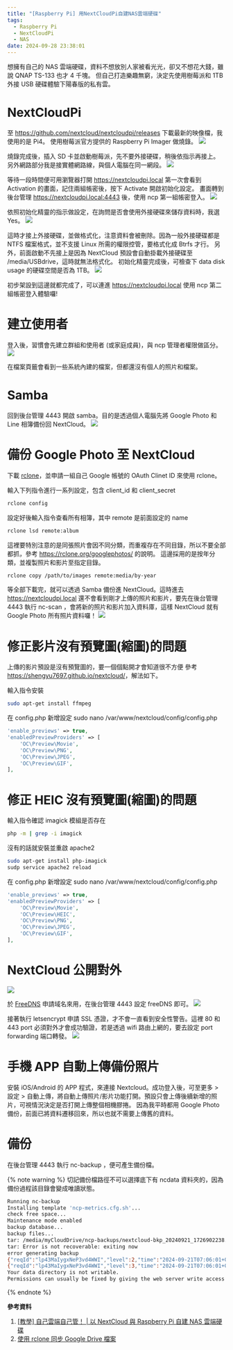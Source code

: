 ```yaml
---
title: "[Raspberry Pi] 用NextCloudPi自建NAS雲端硬碟"
tags:
  - Raspberry Pi
  - NextCloudPi
  - NAS
date: 2024-09-28 23:38:01
---
```


想擁有自己的 NAS 雲端硬碟，資料不想放別人家被看光光，卻又不想花大錢，雖說 QNAP TS-133 也才 4 千塊。
但自己打造樂趣無窮，決定先使用樹莓派和 1TB 外接 USB 硬碟體驗下陽春版的私有雲。

<!--more-->

# NextCloudPi

至 <https://github.com/nextcloud/nextcloudpi/releases> 下載最新的映像檔，我使用的是 Pi4。
使用樹莓派官方提供的 Raspberry Pi Imager 做燒錄。
![](/assets/rpi_imager.png)

燒錄完成後，插入 SD 卡並啟動樹莓派，先不要外接硬碟，稍後依指示再接上。
另外網路部分我是接實體網路線，與個人電腦在同一網段。
![](/assets/home_net_pi.png)

等待一段時間便可用瀏覽器打開 https://nextcloudpi.local
第一次會看到 Activation 的畫面，記住兩組帳密後，按下 Activate 開啟初始化設定。
畫面轉到後台管理 https://nextcloudpi.local:4443 後，使用 ncp 第一組帳密登入。
![](/assets/ncp_wizard.png)

依照初始化精靈的指示做設定，在詢問是否會使用外接硬碟來儲存資料時，我選 Yes。
![](/assets/ncp_wizard_usb.png)

這時才接上外接硬碟，並做格式化，注意資料會被刪除。因為一般外接硬碟都是 NTFS 檔案格式，並不支援 Linux 所需的權限控管，要格式化成 Btrfs 才行。
另外，前面啟動不先接上是因為 NextCloud 預設會自動掛載外接硬碟至 /media/USBdrive，這時就無法格式化。
初始化精靈完成後，可檢查下 data disk usage 的硬碟空間是否為 1TB。
![](/assets/ncp_system_info.png)

初步架設到這邊就都完成了，可以連進 https://nextcloudpi.local 使用 ncp 第二組帳密登入體驗囉!

# 建立使用者

登入後，習慣會先建立群組和使用者 (或家庭成員)，與 ncp 管理者權限做區分。
![](/assets/ncp_user.png)

在檔案頁籤會看到一些系統內建的檔案，但都還沒有個人的照片和檔案。

# Samba

回到後台管理 4443 開啟 samba。目的是透過個人電腦先將 Google Photo 和 Line 相簿備份回 NextCloud。
![](/assets/ncp_samba.png)

# 備份 Google Photo 至 NextCloud

下載 [rclone](https://rclone.org/downloads/)，並申請一組自己 Google 帳號的 OAuth Clinet ID 來使用 rclone。

輸入下列指令進行一系列設定，包含 client_id 和 client_secret

```sh
rclone config
```

設定好後輸入指令查看所有相簿，其中 remote 是前面設定的 name

```sh
rclone lsd remote:album
```

這裡要特別注意的是同張照片會因不同分類，而重複存在不同目錄，所以不要全部都抓，參考 <https://rclone.org/googlephotos/> 的說明。
這邊採用的是按年分類，並複製照片和影片至指定目錄。

```sh
rclone copy /path/to/images remote:media/by-year
```

等全部下載完，就可以透過 Samba 備份進 NextCloud。這時進去 https://nextcloudpi.local 還不會看到剛才上傳的照片和影片，要先在後台管理 4443 執行 nc-scan ，會將新的照片和影片加入資料庫，這樣 NextCloud 就有 Google Photo 所有照片資料囉！
![](/assets/ncp_scan.png)

# 修正影片沒有預覽圖(縮圖)的問題

上傳的影片預設是沒有預覽圖的，要一個個點開才會知道很不方便
參考 <https://shengyu7697.github.io/nextcloud/>，解法如下。

輸入指令安裝

```sh
sudo apt-get install ffmpeg
```

在 config.php 新增設定
sudo nano /var/www/nextcloud/config/config.php

```php
'enable_previews' => true,
'enabledPreviewProviders' => [
    'OC\Preview\Movie',
    'OC\Preview\PNG',
    'OC\Preview\JPEG',
    'OC\Preview\GIF',
],
```

# 修正 HEIC 沒有預覽圖(縮圖)的問題

輸入指令確認 imagick 模組是否存在
```sh
php -m | grep -i imagick
```

沒有的話就安裝並重啟 apache2
```sh
sudo apt-get install php-imagick
sudp service apache2 reload
```

在 config.php 新增設定
sudo nano /var/www/nextcloud/config/config.php

```php
'enable_previews' => true,
'enabledPreviewProviders' => [
    'OC\Preview\Movie',
    'OC\Preview\HEIC',
    'OC\Preview\PNG',
    'OC\Preview\JPEG',
    'OC\Preview\GIF',
],
```

# NextCloud 公開對外

![](/assets/freedns.png)

於 [FreeDNS](https://freedns.afraid.org/) 申請域名來用，在後台管理 4443 設定 freeDNS 即可。
![](/assets/ncp_freedns.png)

接著執行 letsencrypt 申請 SSL 憑證，才不會一直看到安全性警告。這裡 80 和 443 port 必須對外才會成功驗證，若是透過 wifi 路由上網的，要去設定 port forwarding 端口轉發。
![](/assets/ncp_ssl.png)

# 手機 APP 自動上傳備份照片

安裝 iOS/Android 的 APP 程式，來連接 Nextcloud。成功登入後，可至更多 > 設定 > 自動上傳，將自動上傳照片/影片功能打開。預設只會上傳後續新增的照片，可視情況決定是否打開上傳整個相機膠捲。
因為我平時都用 Google Photo 備份，前面已將資料遷移回來，所以也就不需要上傳舊的資料。

# 備份

在後台管理 4443 執行 nc-backup ，便可產生備份檔。

{% note warning %}
切記備份檔路徑不可以選擇底下有 ncdata 資料夾的，因為備份過程該目錄會變成唯讀狀態。

```sh
Running nc-backup
Installing template 'ncp-metrics.cfg.sh'...
check free space...
Maintenance mode enabled
backup database...
backup files...
tar: /media/myCloudDrive/ncp-backups/nextcloud-bkp_20240921_1726902238.tar: Cannot write: Read-only file system
tar: Error is not recoverable: exiting now
error generating backup
{"reqId":"lp43MaIygxNeP3vd4WWI","level":2,"time":"2024-09-21T07:06:01+00:00","remoteAddr":"","user":"--","app":"no app in context","method":"","url":"--","message":"Temporary directory /media/myCloudDrive/ncdata/data/tmp is not present or writable","userAgent":"--","version":"29.0.4.1","data":[]}
{"reqId":"lp43MaIygxNeP3vd4WWI","level":3,"time":"2024-09-21T07:06:01+00:00","remoteAddr":"","user":"--","app":"PHP","method":"","url":"--","message":"fopen(/media/myCloudDrive/ncdata/data/data_dir_writability_test_66ee70595461e.tmp): Failed to open stream: Read-only file system at /var/www/nextcloud/lib/private/legacy/OC_Util.php#572","userAgent":"--","version":"29.0.4.1","data":{"app":"PHP"}}
Your data directory is not writable.
Permissions can usually be fixed by giving the web server write access to the root directory. See https://docs.nextcloud.com/server/29/go.php?to=admin-dir_permissions.
```
{% endnote %}

**參考資料**

1. [\[教學\] 自己雲端自己管！ | 以 NextCloud 與 Raspberry Pi 自建 NAS 雲端硬碟](https://vocus.cc/article/63a3f27cfd897800011b0a0a)
2. [使用 rclone 同步 Google Drive 檔案](https://www.ichiayi.com/tech/rclone)

